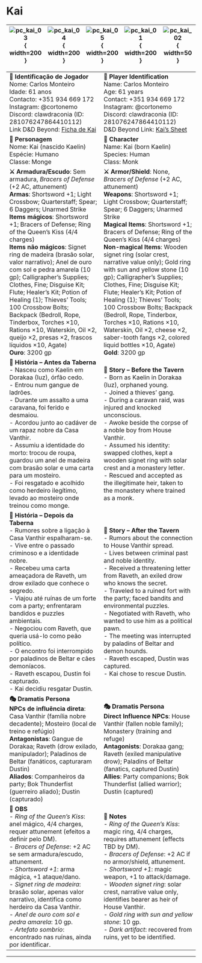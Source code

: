 ﻿# Kai




| ![pc_kai_03](assets/pc/pc_kai_03.png){ width=200 } | ![pc_kai_04](assets/pc/pc_kai_04.png){ width=200 } | ![pc_kai_05](assets/pc/pc_kai_05.png){ width=200 } | ![pc_kai_01](assets/pc/pc_kai_01.png){ width=200 } | ![pc_kai_02](assets/pc/pc_kai_02.png){ width=50 } |
| ----------------------------------------------------------- | ----------------------------------------------------------- | ----------------------------------------------------------- | ----------------------------------------------------------- | ---------------------------------------------------------- |




|                                                                                                                                                                                                                                                                                                                                                                                                                                                                                                                                                                                                                                                                                                            |                                                                                                                                                                                                                                                                                                                                                                                                                                                                                                                                                                                                                                                                                                                  |
| ---------------------------------------------------------------------------------------------------------------------------------------------------------------------------------------------------------------------------------------------------------------------------------------------------------------------------------------------------------------------------------------------------------------------------------------------------------------------------------------------------------------------------------------------------------------------------------------------------------------------------------------------------------------------------------------------------------- | ---------------------------------------------------------------------------------------------------------------------------------------------------------------------------------------------------------------------------------------------------------------------------------------------------------------------------------------------------------------------------------------------------------------------------------------------------------------------------------------------------------------------------------------------------------------------------------------------------------------------------------------------------------------------------------------------------------------- |
| **📜 Identificação de Jogador**<br>Nome: Carlos Monteiro<br>Idade: 61 anos<br>Contacto: +351 934 669 172<br>Instagram: @cortonemo<br>Discord: clawdraconia (ID: 281076247864410112)<br>Link D&D Beyond: [Ficha de Kai](https://www.dndbeyond.com/characters/138666572/HccCZp)                                                                                                                                                                                                                                                                                                                                                                                                                              | **📜 Player Identification**<br>Name: Carlos Monteiro<br>Age: 61 years<br>Contact: +351 934 669 172<br>Instagram: @cortonemo<br>Discord: clawdraconia (ID: 281076247864410112)<br>D&D Beyond Link: [Kai’s Sheet](https://www.dndbeyond.com/characters/138666572/HccCZp)                                                                                                                                                                                                                                                                                                                                                                                                                                          |
| **🧙 Personagem**<br>Nome: Kai (nascido Kaelin)<br>Espécie: Humano<br>Classe: Monge                                                                                                                                                                                                                                                                                                                                                                                                                                                                                                                                                                                                                        | **🧙 Character**<br>Name: Kai (born Kaelin)<br>Species: Human<br>Class: Monk                                                                                                                                                                                                                                                                                                                                                                                                                                                                                                                                                                                                                                     |
| **⚔️ Armadura/Escudo**: Sem armadura, *Bracers of Defense* (+2 AC, attunement)<br>**Armas**: Shortsword +1; Light Crossbow; Quarterstaff; Spear; 6 Daggers; Unarmed Strike<br>**Items mágicos**: Shortsword +1; Bracers of Defense; Ring of the Queen’s Kiss (4/4 charges)<br>**Items não mágicos**: Signet ring de madeira (brasão solar, valor narrativo); Anel de ouro com sol e pedra amarela (10 gp); Calligrapher’s Supplies; Clothes, Fine; Disguise Kit; Flute; Healer’s Kit; Potion of Healing (1); Thieves’ Tools; 100 Crossbow Bolts; Backpack (Bedroll, Rope, Tinderbox, Torches ×10, Rations ×10, Waterskin, Oil ×2, queijo ×2, presas ×2, frascos líquidos ×10, Agate) <br>**Ouro**: 3200 gp | **⚔️ Armor/Shield**: None, *Bracers of Defense* (+2 AC, attunement)<br>**Weapons**: Shortsword +1; Light Crossbow; Quarterstaff; Spear; 6 Daggers; Unarmed Strike<br>**Magical Items**: Shortsword +1; Bracers of Defense; Ring of the Queen’s Kiss (4/4 charges)<br>**Non-magical Items**: Wooden signet ring (solar crest, narrative value only); Gold ring with sun and yellow stone (10 gp); Calligrapher’s Supplies; Clothes, Fine; Disguise Kit; Flute; Healer’s Kit; Potion of Healing (1); Thieves’ Tools; 100 Crossbow Bolts; Backpack (Bedroll, Rope, Tinderbox, Torches ×10, Rations ×10, Waterskin, Oil ×2, cheese ×2, saber-tooth fangs ×2, colored liquid bottles ×10, Agate)<br>**Gold**: 3200 gp |
| **📖 História – Antes da Taberna**<br>- Nasceu como Kaelin em Dorakaa (Iuz), órfão cedo.<br>- Entrou num gangue de ladrões.<br>- Durante um assalto a uma caravana, foi ferido e desmaiou.<br>- Acordou junto ao cadáver de um rapaz nobre da Casa Vanthir.<br>- Assumiu a identidade do morto: trocou de roupa, guardou um anel de madeira com brasão solar e uma carta para um mosteiro.<br>- Foi resgatado e acolhido como herdeiro ilegítimo, levado ao mosteiro onde treinou como monge.                                                                                                                                                                                                              | **📖 Story – Before the Tavern**<br>- Born as Kaelin in Dorakaa (Iuz), orphaned young.<br>- Joined a thieves’ gang.<br>- During a caravan raid, was injured and knocked unconscious.<br>- Awoke beside the corpse of a noble boy from House Vanthir.<br>- Assumed his identity: swapped clothes, kept a wooden signet ring with solar crest and a monastery letter.<br>- Rescued and accepted as the illegitimate heir, taken to the monastery where trained as a monk.                                                                                                                                                                                                                                          |
| **📖 História – Depois da Taberna**<br>- Rumores sobre a ligação à Casa Vanthir espalharam-se.<br>- Vive entre o passado criminoso e a identidade nobre.<br>- Recebeu uma carta ameaçadora de Raveth, um drow exilado que conhece o segredo.<br>- Viajou até ruínas de um forte com a party; enfrentaram bandidos e puzzles ambientais.<br>- Negociou com Raveth, que queria usá-lo como peão político.<br>- O encontro foi interrompido por paladinos de Beltar e cães demoníacos.<br>- Raveth escapou, Dustin foi capturado.<br>- Kai decidiu resgatar Dustin.                                                                                                                                           | **📖 Story – After the Tavern**<br>- Rumors about the connection to House Vanthir spread.<br>- Lives between criminal past and noble identity.<br>- Received a threatening letter from Raveth, an exiled drow who knows the secret.<br>- Traveled to a ruined fort with the party; faced bandits and environmental puzzles.<br>- Negotiated with Raveth, who wanted to use him as a political pawn.<br>- The meeting was interrupted by paladins of Beltar and demon hounds.<br>- Raveth escaped, Dustin was captured.<br>- Kai chose to rescue Dustin.                                                                                                                                                          |
| **🎭 Dramatis Persona**<br>**NPCs de influência direta**: Casa Vanthir (família nobre decadente); Mosteiro (local de treino e refúgio)<br>**Antagonistas**: Gangue de Dorakaa; Raveth (drow exilado, manipulador); Paladinos de Beltar (fanáticos, capturaram Dustin)<br>**Aliados**: Companheiros da party; Bok Thunderfist (guerreiro aliado); Dustin (capturado)                                                                                                                                                                                                                                                                                                                                        | **🎭 Dramatis Persona**<br>**Direct Influence NPCs**: House Vanthir (fallen noble family); Monastery (training and refuge)<br>**Antagonists**: Dorakaa gang; Raveth (exiled manipulative drow); Paladins of Beltar (fanatics, captured Dustin)<br>**Allies**: Party companions; Bok Thunderfist (allied warrior); Dustin (captured)                                                                                                                                                                                                                                                                                                                                                                              |
| **🔮 OBS**<br>- *Ring of the Queen’s Kiss*: anel mágico, 4/4 charges, requer attunement (efeitos a definir pelo DM).<br>- *Bracers of Defense*: +2 AC se sem armadura/escudo, attunement.<br>- *Shortsword +1*: arma mágica, +1 ataque/dano.<br>- *Signet ring de madeira*: brasão solar, apenas valor narrativo, identifica como herdeiro da Casa Vanthir.<br>- *Anel de ouro com sol e pedra amarela*: 10 gp.<br>- *Artefato sombrio*: encontrado nas ruínas, ainda por identificar.                                                                                                                                                                                                                     | **🔮 Notes**<br>- *Ring of the Queen’s Kiss*: magic ring, 4/4 charges, requires attunement (effects TBD by DM).<br>- *Bracers of Defense*: +2 AC if no armor/shield, attunement.<br>- *Shortsword +1*: magic weapon, +1 to attack/damage.<br>- *Wooden signet ring*: solar crest, narrative value only, identifies bearer as heir of House Vanthir.<br>- *Gold ring with sun and yellow stone*: 10 gp.<br>- *Dark artifact*: recovered from ruins, yet to be identified.                                                                                                                                                                                                                                         |

---
